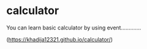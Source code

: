 # calculator

You can learn basic calculator by using event.............

(https://khadija12321.github.io/calculator/)


